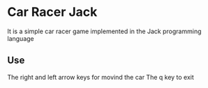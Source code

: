 # Car Racer Jack
It is a simple car racer game implemented in the Jack programming language

## Use
The right and left arrow keys for movind the car
The q key to exit
